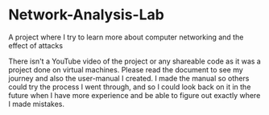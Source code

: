 # Network-Analysis-Lab
A project where I try to learn more about computer networking and the effect of attacks

There isn't a YouTube video of the project or any shareable code as it was a project done on virtual machines. Please read the document to see my journey and also the user-manual I created.
I made the manual so others could try the process I went through, and so I could look back on it in the future when I have more experience and be able to figure out exactly where I made mistakes.
